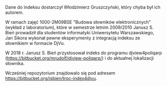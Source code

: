Dane do indeksu dostarczył Włodzimierz Gruszczyński, który chyba był
ich autorem.

W ramach zajęć 1000-2M09BSE "Budowa słowników elektronicznych" (wykład
z laboratorium), które w semestrze letnim 2009/2010 Janusz S. Bień
prowadził dla studentów informatyki Uniwersytetu Warszawskiego, Jan
Sikora wykonał pewne eksperymenty z integracją indeksu ze słownikiem w
formacie DjVu.

W 2018 r. Janusz S. Bień przystosował indeks do programu
djview4poliqarp (https://bitbucket.org/mrudolf/djview-poliqarp/) i do
aktualnej lokalizacji słownika.

Wcześniej repozytorium znajdowalo się pod adresem https://bitbucket.org/jsbien/troc-index4djvu.
